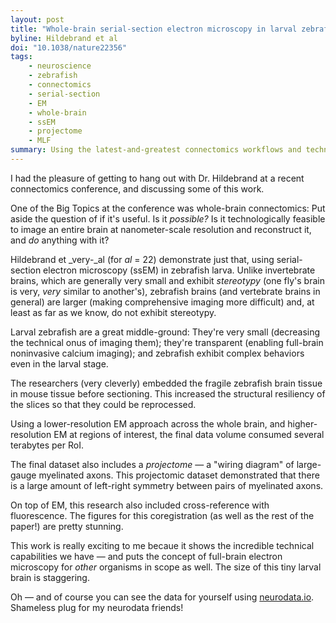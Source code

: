 ```yaml
---
layout: post
title: "Whole-brain serial-section electron microscopy in larval zebrafish"
byline: Hildebrand et al
doi: "10.1038/nature22356"
tags:
    - neuroscience
    - zebrafish
    - connectomics
    - serial-section
    - EM
    - whole-brain
    - ssEM
    - projectome
    - MLF
summary: Using the latest-and-greatest connectomics workflows and technology, a full-brain connectome and projectome dataset is generated from a larval zebrafish.
---
```


I had the pleasure of getting to hang out with Dr. Hildebrand at a recent connectomics conference, and discussing some of this work.

One of the Big Topics at the conference was whole-brain connectomics: Put aside the question of if it's useful. Is it _possible?_ Is it technologically feasible to image an entire brain at nanometer-scale resolution and reconstruct it, and _do_ anything with it?

Hildebrand et _very-_al (for _al_ = 22) demonstrate just that, using serial-section electron microscopy (ssEM) in zebrafish larva. Unlike invertebrate brains, which are generally very small and exhibit _stereotypy_ (one fly's brain is very, _very_ similar to another's), zebrafish brains (and vertebrate brains in general) are larger (making comprehensive imaging more difficult) and, at least as far as we know, do not exhibit stereotypy.

Larval zebrafish are a great middle-ground: They're very small (decreasing the technical onus of imaging them); they're transparent (enabling full-brain noninvasive calcium imaging); and zebrafish exhibit complex behaviors even in the larval stage.

The researchers (very cleverly) embedded the fragile zebrafish brain tissue in mouse tissue before sectioning. This increased the structural resiliency of the slices so that they could be reprocessed.

Using a lower-resolution EM approach across the whole brain, and higher-resolution EM at regions of interest, the final data volume consumed several terabytes per RoI.

The final dataset also includes a _projectome_ — a "wiring diagram" of large-gauge myelinated axons. This projectomic dataset demonstrated that there is a large amount of left-right symmetry between pairs of myelinated axons.

On top of EM, this research also included cross-reference with fluorescence. The figures for this coregistration (as well as the rest of the paper!) are pretty stunning.

This work is really exciting to me becaue it shows the incredible technical capabilities we have — and puts the concept of full-brain electron microscopy for _other_ organisms in scope as well. The size of this tiny larval brain is staggering.

Oh — and of course you can see the data for yourself using [neurodata.io](http://hildebrand16.neurodata.io/catmaid/?pid=6&zp=537540&yp=351910.65&xp=303051.45&tool=tracingtool&sg=2&sgs=4). Shameless plug for my neurodata friends!

